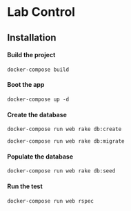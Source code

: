 # Lab Control

## Installation

#### Build the project

```
docker-compose build
```

#### Boot the app

```
docker-compose up -d
```

#### Create the database

```
docker-compose run web rake db:create
```

```
docker-compose run web rake db:migrate
```

#### Populate the database

```
docker-compose run web rake db:seed
```

#### Run the test

```
docker-compose run web rspec
```